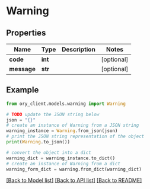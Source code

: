 # Warning


## Properties

Name | Type | Description | Notes
------------ | ------------- | ------------- | -------------
**code** | **int** |  | [optional] 
**message** | **str** |  | [optional] 

## Example

```python
from ory_client.models.warning import Warning

# TODO update the JSON string below
json = "{}"
# create an instance of Warning from a JSON string
warning_instance = Warning.from_json(json)
# print the JSON string representation of the object
print(Warning.to_json())

# convert the object into a dict
warning_dict = warning_instance.to_dict()
# create an instance of Warning from a dict
warning_form_dict = warning.from_dict(warning_dict)
```
[[Back to Model list]](../README.md#documentation-for-models) [[Back to API list]](../README.md#documentation-for-api-endpoints) [[Back to README]](../README.md)


